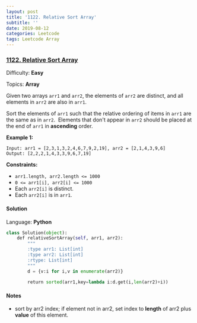 ```yaml
---
layout: post
title: '1122. Relative Sort Array'
subtitle: ''
date: 2019-08-12
categories: Leetcode
tags: Leetcode Array
---
```

### [1122\. Relative Sort Array](https://leetcode.com/problems/relative-sort-array/)

Difficulty: **Easy**

Topics: **Array**


Given two arrays `arr1` and `arr2`, the elements of `arr2` are distinct, and all elements in `arr2` are also in `arr1`.

Sort the elements of `arr1` such that the relative ordering of items in `arr1` are the same as in `arr2`.  Elements that don't appear in `arr2` should be placed at the end of `arr1` in **ascending** order.

**Example 1:**

```
Input: arr1 = [2,3,1,3,2,4,6,7,9,2,19], arr2 = [2,1,4,3,9,6]
Output: [2,2,2,1,4,3,3,9,6,7,19]
```

**Constraints:**

*   `arr1.length, arr2.length <= 1000`
*   `0 <= arr1[i], arr2[i] <= 1000`
*   Each `arr2[i]` is distinct.
*   Each `arr2[i]` is in `arr1`.


#### Solution

Language: **Python**

```python
class Solution(object):
    def relativeSortArray(self, arr1, arr2):
        """
        :type arr1: List[int]
        :type arr2: List[int]
        :rtype: List[int]
        """
        d = {v:i for i,v in enumerate(arr2)}
        
        return sorted(arr1,key=lambda i:d.get(i,len(arr2)+i))
```

#### Notes
- sort by arr2 index; if element not in arr2, set index to **length** of arr2 plus **value** of this element.